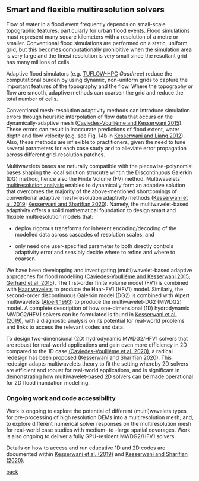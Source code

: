 ## Smart and flexible multiresolution solvers

Flow of water in a flood event frequently depends on small-scale topographic features, particularly for urban flood events. Flood simulations must represent many square kilometers with a resolution of a metre or smaller. Conventional flood simulations are performed on a static, uniform grid, but this becomes computationally prohibitive when the simulation area is very large and the finest resolution is very small since the resultant grid has many millions of cells.  

Adaptive flood simulators (e.g. [TUFLOW-HPC](https://wiki.tuflow.com/index.php?title=HPC_Introduction) *Quadtree*) reduce the computational burden by using dynamic, non-uniform grids to capture the important features of the topography and the flow.  Where the topography or flow are smooth, adaptive methods can coarsen the grid and reduce the total number of cells.

Conventional mesh-resolution adaptivity methods can introduce simulation errors through heursitic interpolation of flow data that occurs on the dynamically-adaptive mesh ([Caviedes-Voullième and Kesserwani 2015](https://doi.org/10.1016/j.advwatres.2015.09.016)). These errors can result in inaccurate predictions of flood extent, water depth and flow velocity (e.g. see Fig. 14b in [Kesserwani and Liang 2012](https://www.sciencedirect.com/science/article/pii/S0309170811002181)).  Also, these methods are inflexible to practitioners, given the need to tune several parameters for each case study and to alleviate error propagation across different grid-resolution patches.

Multiwavelets bases are naturally compatible with the piecewise-polynomial bases shaping the local solution strucutre wihtin the Discontinuous Galerkin (DG) method, hence also the Finite Volume (FV) method. Multiwavelets' [multiresolution analysis](https://en.wikipedia.org/wiki/Multiresolution_analysis) enables to dynamically form an adaptive solution that overcomes the majority of the above-mentioned shortcomings of conventional adaptive mesh-resolution adaptivity methods ([Kesserwani et al. 2019](https://doi.org/10.1016/j.advwatres.2019.04.019); [Kesserwani and Sharifian 2020](https://www.sciencedirect.com/science/article/pii/S0309170820303079)). Namely, the multiwavelet-based adaptivity offers a solid mathematical foundation to design smart and flexible multiresolution models that: 

* deploy rigorous transforms for inherent encoding/decoding of the modelled data across cascades of resolution scales, and 

* only need one user-specified parameter to both directly controls adaptivity error and sensibly decide where to refine and where to coarsen. 


We have been developping and investigating (multi)wavelet-based adaptive approaches for flood modelling ([Caviedes-Voulliéme and Kesserwani 2015](https://doi.org/10.1016/j.advwatres.2015.09.016); [Gerhard et al. 2015](https://www.sciencedirect.com/science/article/pii/S0021999115005574)). The first-order finite volume model (FV1) is combined with [Haar wavelets](https://en.wikipedia.org/wiki/Haar_wavelet) to produce the Haar-FV1 (HFV1) model. Similarly, the second-order discontinuous Galerkin model (DG2) is combined with Alpert multiwavelets ([Alpert 1993](https://doi.org/10.1137/0524016)) to produce the multiwavelet-DG2 (MWDG2) model. A complete description of how one-dimensional (1D) hydrodynamic MWDG2/HFV1 solvers can be formulated is found in [Kesserwani et al. (2019)](https://doi.org/10.1016/j.advwatres.2019.04.019), with a diagnostic analysis on its potential for real-world problems and links to access the relevant codes and data. 

To design two-dimensional (2D) hydrodynamic MWDG2/HFV1 solvers that are robust for real-world applications and gain even more efficiency in 2D compared to the 1D case [(Caviedes-Voulliéme et al. 2020)](https://www.sciencedirect.com/science/article/pii/S0309170819309121?via%3Dihub), a radical redesign has been proposed [(Kesserwani and Sharifian 2020)](https://www.sciencedirect.com/science/article/pii/S0309170820303079). This redesign adapts multiwavelets theory to fit the setting whereby 2D solvers are efficient and robust for real-world applications, and is significant in demonstrating how multiwavelet-based 2D solvers can be made operational for 2D flood inundation modelling. 


### Ongoing work and code accessibility 
Work is ongoing to explore the potential of different (multi)wavelets types for pre-processing of high resolution DEMs into a multiresolution mesh; and, to explore different numerical solver responses on the multiresolution mesh for real-world case studies with medium- to -large spatial coverages. Work is also ongoing to deliver a fully GPU-resident MWDG2/HFV1 solvers.  

Details on how to access and run educative 1D and 2D codes are documented within [Kesserwani et al. (2019)](https://doi.org/10.1016/j.advwatres.2019.04.019) and [Kesserwani and Sharifian (2020)](https://www.sciencedirect.com/science/article/pii/S0309170820303079). 


[back](https://www.seamlesswave.com/Developments.html)
